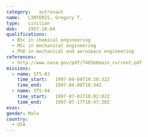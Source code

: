 ```yaml
---
category:	astronaut
name:	LINTERIS, Gregory T.
type:	civilian
dob:	1957-10-04
qualifications:
  - BSc in chemical engineering
  - MSc in mechanical engineering
  - PhD in mechanical and aerospace engineering
references:
  - http://www.nasa.gov/pdf/740566main_current.pdf
missions:
  - name: STS-83
    time_start:   1997-04-04T19:20:32Z
    time_end:     1997-04-08T18:34Z
  - name: STS-94
    time_start:   1997-07-01T18:02:02Z
    time_end:     1997-07-17T10:47:30Z
evas:
gender:	Male
country:
  - USA
---
```


